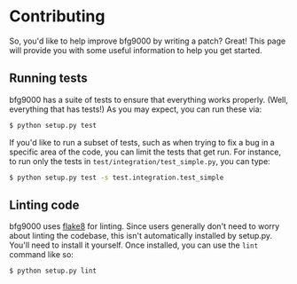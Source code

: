 # Contributing

So, you'd like to help improve bfg9000 by writing a patch? Great! This page will
provide you with some useful information to help you get started.

## Running tests

bfg9000 has a suite of tests to ensure that everything works properly. (Well,
everything that has tests!) As you may expect, you can run these via:

```sh
$ python setup.py test
```

If you'd like to run a subset of tests, such as when trying to fix a bug in a
specific area of the code, you can limit the tests that get run. For instance,
to run only the tests in `test/integration/test_simple.py`, you can type:

```sh
$ python setup.py test -s test.integration.test_simple
```

## Linting code

bfg9000 uses [flake8](https://flake8.readthedocs.org/en/latest/) for linting.
Since users generally don't need to worry about linting the codebase, this isn't
automatically installed by setup.py. You'll need to install it yourself. Once
installed, you can use the `lint` command like so:

```sh
$ python setup.py lint
```
